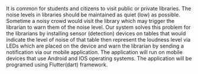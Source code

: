 It is common for students and citizens to visit public or private libraries.  The noise levels in libraries should be maintained as quiet (low) as possible.
Sometime a noisy crowd would visit the library which may trigger the librarian to warn them of the noise level.
Our system solves this problem for the librarians by installing sensor (detection) devices on tables that would indicate the level of noise
of that table then represent the loudness level via LEDs which are placed on the device and warn the librarian by sending a notification via our mobile application. 
The application will run on mobile devices that use Android and IOS operating systems. The application will be programed using Flutter(dart) framework. 
